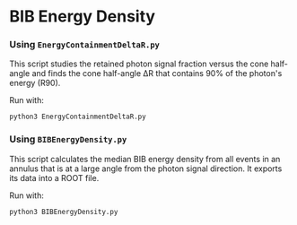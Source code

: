 # BIB Energy Density
### Using `EnergyContainmentDeltaR.py`
This script studies the retained photon signal fraction versus the cone half-angle and finds the cone half-angle ∆R that contains 90% of the photon's energy (R90).

Run with:
```
python3 EnergyContainmentDeltaR.py
```

### Using `BIBEnergyDensity.py`
This script calculates the median BIB energy density from all events in an annulus that is at a large angle from the photon signal direction. It exports its data into a ROOT file.

Run with:
```
python3 BIBEnergyDensity.py
```